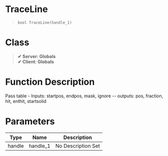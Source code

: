 # TraceLine
> `bool TraceLine(handle_1)`
# Class
> __✔ Server: Globals__  
> __✔ Client: Globals__  
# Function Description
Pass table - Inputs: startpos, endpos, mask, ignore  -- outputs: pos, fraction, hit, enthit, startsolid
# Parameters
Type|Name|Description
--|--|--
handle|handle_1|No Description Set
